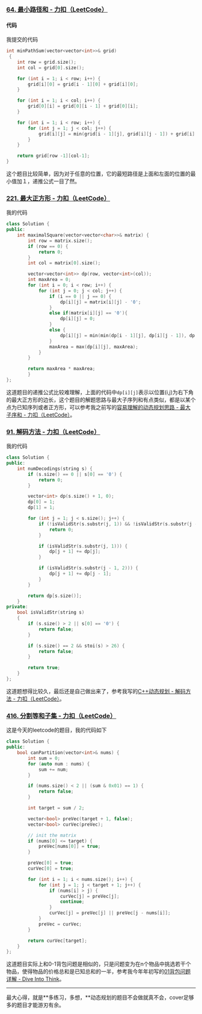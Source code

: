 ### [64. 最小路径和 - 力扣（LeetCode）](https://leetcode-cn.com/problems/minimum-path-sum/)

#### 代码

我提交的代码

```cpp
int minPathSum(vector<vector<int>>& grid)
 {
    int row = grid.size();
    int col = grid[0].size();

    for (int i = 1; i < row; i++) {
        grid[i][0] = grid[i - 1][0] + grid[i][0];
    }

    for (int i = 1; i < col; i++) {
        grid[0][i] = grid[0][i - 1] + grid[0][i];
    }

    for (int i = 1; i < row; i++) {
        for (int j = 1; j < col; j++) {
            grid[i][j] = min(grid[i - 1][j], grid[i][j - 1]) + grid[i][j];
        }
    }

    return grid[row -1][col-1];
}
```

这个题目比较简单，因为对于任意的位置，它的最短路径是上面和左面的位置的最小值加１，递推公式一目了然。

### [221. 最大正方形 - 力扣（LeetCode）](https://leetcode-cn.com/problems/maximal-square/)

我的代码

```cpp
class Solution {
public:
    int maximalSquare(vector<vector<char>>& matrix) {
        int row = matrix.size();
        if (row == 0) {
            return 0;
        }
        int col = matrix[0].size();

        vector<vector<int>> dp(row, vector<int>(col));
        int maxArea = 0;
        for (int i = 0; i < row; i++) {
            for (int j = 0; j < col; j++) {
                if (i == 0 || j == 0) {
                    dp[i][j] = matrix[i][j] - '0';
                }
                else if(matrix[i][j] == '0'){
                    dp[i][j] = 0;
                }
                else {
                    dp[i][j] = min(min(dp[i - 1][j], dp[i][j - 1]), dp[i - 1][j - 1]) + 1;
                }
                maxArea = max(dp[i][j], maxArea);
            }
        }

        return maxArea * maxArea;
        }
};
```

这道题目的递推公式比较难理解，上面的代码中`dp[i][j]`表示以位置(i,j)为右下角的最大正方形的边长，这个题目的解题思路与最大子序列和有点类似，都是以某个点为已知序列或者正方形，可以参考我之前写的[容易理解的动态规划思路 - 最大子序和 - 力扣（LeetCode）](https://leetcode-cn.com/problems/maximum-subarray/solution/rong-yi-li-jie-de-dong-tai-gui-hua-si-lu-by-bugxch/)。	

### [91. 解码方法 - 力扣（LeetCode）](https://leetcode-cn.com/problems/decode-ways/submissions/)

我的代码

```cpp
class Solution {
public:
    int numDecodings(string s) {
        if (s.size() == 0 || s[0] == '0') {
            return 0;
        }

        vector<int> dp(s.size() + 1, 0);
        dp[0] = 1;
        dp[1] = 1;

        for (int j = 1; j < s.size(); j++) {
            if (!isValidStr(s.substr(j, 1)) && !isValidStr(s.substr(j - 1, 2))) {
                return 0;
            }

            if (isValidStr(s.substr(j, 1))) {
                dp[j + 1] += dp[j];
            }

            if (isValidStr(s.substr(j - 1, 2))) {
                dp[j + 1] += dp[j - 1];
            }
        }

        return dp[s.size()];
    }
private:
    bool isValidStr(string s) 
    {
        if (s.size() > 2 || s[0] == '0') {
            return false;
        }

        if (s.size() == 2 && stoi(s) > 26) {      
            return false;    
        }

        return true;
    }
};
```

这道题想得比较久，最后还是自己做出来了，参考我写的[C++动态规划 - 解码方法 - 力扣（LeetCode）](https://leetcode-cn.com/problems/decode-ways/solution/cdong-tai-gui-hua-by-bugxch/)。

### [416. 分割等和子集 - 力扣（LeetCode）](https://leetcode-cn.com/problems/partition-equal-subset-sum/)

这是今天的leetcode的题目，我的代码如下

```cpp
class Solution {
public:
    bool canPartition(vector<int>& nums) {
        int sum = 0;
        for (auto num : nums) {
            sum += num;
        }

        if (nums.size() < 2 || (sum & 0x01) == 1) {
            return false;
        }

        int target = sum / 2;

        vector<bool> preVec(target + 1, false);
        vector<bool> curVec(preVec);

        // init the matrix
        if (nums[0] <= target) {
            preVec[nums[0]] = true;
        }

        preVec[0] = true;
        curVec[0] = true;

        for (int i = 1; i < nums.size(); i++) {
            for (int j = 1; j < target + 1; j++) {
                if (nums[i] > j) {
                    curVec[j] = preVec[j];
                    continue;
                }
                curVec[j] = preVec[j] || preVec[j - nums[i]];
            }		
            preVec = curVec;
        }

        return curVec[target];
    }
};
```

这道题目实际上和0-1背包问题是相似的，只是问题变为在n个物品中挑选若干个物品，使得物品的价格总和是已知总和的一半，参考我今年年初写的[01背包问题详解 - Dive Into Think](https://bugxch.github.io/post/01%E8%83%8C%E5%8C%85%E9%97%AE%E9%A2%98%E8%AF%A6%E8%A7%A3/)。

---

最大心得，就是**多练习，多想，**动态规划的题目不会做就真不会，cover足够多的题目才能游刃有余。